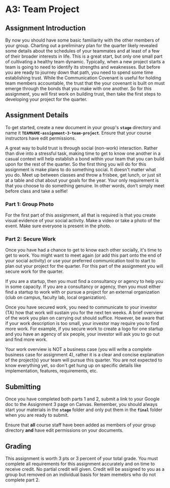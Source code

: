 A3: Team Project
==========================

## Assignment Introduction

By now you should have some basic familiarity with the other members of your group. Charting out a preliminary plan for the quarter likely revealed some details about the schedules of your teammates and at least of a few of their broader interests in life. This is a great start, but only one small part of cultivating a healthy team dynamic. Typically, when a new project starts a team is going to need to identify its strengths and weaknesses. But before you are ready to journey down that path, you need to spend some time establishing trust. While the Communication Covenant is useful for holding team members accountable, the trust that the your covenant is built on must emerge through the bonds that you make with one another. So for this assignment, you will first work on building trust, then take the first steps to developing your project for the quarter.

## Assignment Details

To get started, create a new document in your group's **`stage`** directory and name it **`TEAMNAME-assignment-3-team-project`**. Ensure that your course instructors have edit permissions. 

A great way to build trust is through social (non-work) interaction. Rather than dive into a stressful task, making time to get to know one another in a casual context will help establish a bond within your team that you can build upon for the rest of the quarter. So the first thing you will do for this assignment is make plans to do something social. It doesn't matter what you do. Meet up between classes and throw a frisbee, get lunch, or just sit at a table and chat about your goals for the year. Your only requirement is that you choose to do something genuine. In other words, don't simply meet before class and take a selfie!

### Part 1: Group Photo

For the first part of this assignment, all that is required is that you create visual evidence of your social activity. Make a video or take a photo of the event. Make sure everyone is present in the photo.

### Part 2: Secure Work

Once you have had a chance to get to know each other socially, it's time to get to work. You might want to meet again (or add this part onto the end of your social activity) or use your preferred communication tool to start to plan out your project for the quarter. For this part of the assignment you will secure work for the quarter.

If you are a startup, then you must find a consultancy or agency to help you in some capacity. If you are a consultancy or agency, then you must either find a startup to work with or pursue a project for an external organization (club on campus, faculty lab, local organization).

Once you have secured work, you need to communicate to your investor (TA) how that work will sustain you for the next ten weeks. A brief overview of the work you plan on carrying out should suffice. However, be aware that if your work description is too small, your investor may require you to find more work. For example, if you secure work to create a logo for one startup and you have an agency of six people, your investor will ask you to go out and find more work.

Your work overview is NOT a business case (you will write a complete business case for assignment 4), rather it is a clear and concise explanation of the project(s) your team will pursue this quarter. You are not expected to know everything yet, so don't get hung up on specific details like implementation, features, requirements, etc.


## Submitting 

Once you have completed both parts 1 and 2, submit a link to your Google doc to the Assignment 3 page on Canvas. Remember, you should always start your materials in the **`stage`** folder and only put them in the **`final`** folder when you are ready to submit.

Ensure that **all** course staff have been added as members of your group directory **and** have edit permissions on your documents.

## Grading

This assignment is worth 3 pts or 3 percent of your total grade. You must complete all requirements for this assignment accurately and on time to receive credit. No partial credit will given. Credit will be assigned to you as a group but removed on an individual basis for team memebrs who do not complete part 2.
